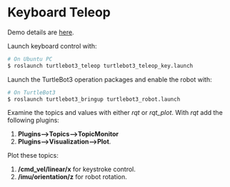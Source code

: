 # Keyboard Teleop

Demo details are [here](http://turtlebot3.robotis.com/en/latest/bringup.html).

Launch keyboard control with: 
```bash
# On Ubuntu PC
$ roslaunch turtlebot3_teleop turtlebot3_teleop_key.launch
```

Launch the TurtleBot3 operation packages and enable the robot with:
```bash
# On TurtleBot3
$ roslaunch turtlebot3_bringup turtlebot3_robot.launch
```


Examine the topics and values with either *rqt* or *rqt_plot*.
With *rqt* add the following plugins:
   1) **Plugins-->Topics-->TopicMonitor** 
   2) **Plugins-->Visualization-->Plot**. 


Plot these topics:
 1) **/cmd_vel/linear/x** for keystroke control.
 2) **/imu/orientation/z** for robot rotation.


